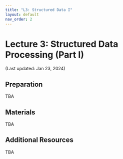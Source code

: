 ```yaml
---
title: "L3: Structured Data I"
layout: default
nav_order: 2
---
```


# Lecture 3: Structured Data Processing (Part I)

(Last updated: Jan 23, 2024)

## Preparation

TBA

## Materials

TBA

## Additional Resources

TBA
